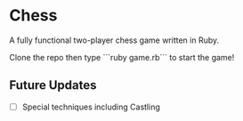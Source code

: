 # Chess
A fully functional two-player chess game written in Ruby.
<p />
Clone the repo then type ```ruby game.rb``` to start the game!

## Future Updates
- [ ] Special techniques including Castling
